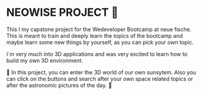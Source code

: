 # NEOWISE PROJECT 💫

This I my capstone project for the Wedeveloper Bootcamp at neue fische. This is meant to train and deeply learn the topics of the bootcamp and maybe learn some new things by yourself, as you can pick your own topic.

I´m very much into 3D applications and was very excited to learn how to build my own 3D environment.

🚀 In this project, you can enter the 3D world of our own sunsytem. Also you can click on the buttons and search after your own space related topics or after the astronomic pictures of the day. 🚀

